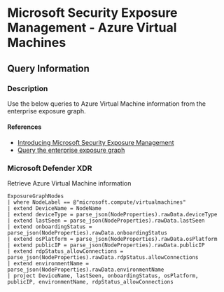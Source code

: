 # Microsoft Security Exposure Management - Azure Virtual Machines

## Query Information

### Description

Use the below queries to Azure Virtual Machine information from the enterprise exposure graph.

#### References

- [Introducing Microsoft Security Exposure Management](https://techcommunity.microsoft.com/t5/security-compliance-and-identity/introducing-microsoft-security-exposure-management/ba-p/4080907)
- [Query the enterprise exposure graph](https://learn.microsoft.com/en-us/security-exposure-management/query-enterprise-exposure-graph)

### Microsoft Defender XDR

Retrieve Azure Virtual Machine information

```kql
ExposureGraphNodes
| where NodeLabel == @"microsoft.compute/virtualmachines"
| extend DeviceName = NodeName
| extend deviceType = parse_json(NodeProperties).rawData.deviceType
| extend lastSeen = parse_json(NodeProperties).rawData.lastSeen
| extend onboardingStatus = parse_json(NodeProperties).rawData.onboardingStatus
| extend osPlatform = parse_json(NodeProperties).rawData.osPlatform
| extend publicIP = parse_json(NodeProperties).rawData.publicIP
| extend rdpStatus_allowConnections = parse_json(NodeProperties).rawData.rdpStatus.allowConnections
| extend environmentName = parse_json(NodeProperties).rawData.environmentName
| project DeviceName, lastSeen, onboardingStatus, osPlatform, publicIP, environmentName, rdpStatus_allowConnections
```


